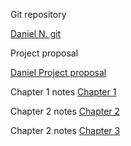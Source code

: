  Git repository

[Daniel N. git](https://github.com/send4tress/semminar)

Project proposal

[Daniel Project proposal](https://github.com/send4tress/semminar/blob/main/Daniel%20Naranjo%20-%20Class%20Project%20Proposal.pdf)

Chapter 1 notes [Chapter 1](https://github.com/send4tress/semminar/blob/main/progress_logs/chapter1.Rmd)

Chapter 2 notes [Chapter 2](https://github.com/send4tress/semminar/blob/main/progress_logs/chapter2.Rmd)

Chapter 2 notes [Chapter 3](https://github.com/send4tress/semminar/blob/main/progress_logs/chapter3.Rmd)